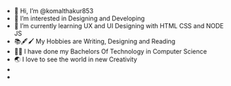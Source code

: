 - 👋 Hi, I’m @komalthakur853
- 👀 I’m interested in Designing and Developing
- 🌱 I’m currently learning UX and UI Designing with HTML CSS and NODE JS
- 📚🖋🖌  My Hobbies are Writing, Designing and Reading
- 👩‍🎓  I have done my Bachelors Of Technology in Computer Science 
- 🌏  I love to see the world in new Creativity
-     
-    

<!---
komalthakur853/komalthakur853 is a ✨ special ✨ repository because its `README.md` (this file) appears on your GitHub profile.
You can click the Preview link to take a look at your changes.
--->
